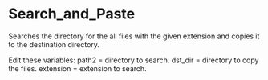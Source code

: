 # Search_and_Paste
Searches the directory for the all files with the given extension and copies it to the destination directory.

Edit these variables:
path2 = directory to search.
dst_dir = directory to copy the files. 
extension = extension to search.
